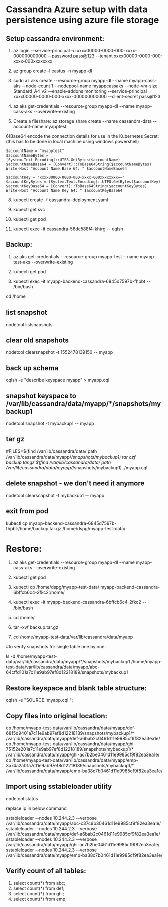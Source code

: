 # Cassandra Azure setup with data persistence using azure file storage

## Setup cassandra environment:

1. az login --service-principal -u  xxxx00000-0000-000-xxxx-000000000000 --password  pass@123 --tenant xxxx00000-0000-000-xxxx-000xxxxxxxx

2. az group create -l eastus -n myapp-dl

3. sudo az aks create --resource-group myapp-dl --name myapp-cass-aks --node-count 1 --nodepool-name myappcassaks --node-vm-size Standard_A4_v2 --enable-addons monitoring --service-principal xxxx00000-0000-000-xxxx-000000000000 --client-secret pass@123

4. az aks get-credentials --resource-group myapp-dl --name myapp-cass-aks --overwrite-existing

5. Create a fileshare:
az storage share create --name cassandra-data --account-name myapptest

6)Base64 encode the connection details for use in the Kubernetes Secret:(this has to be done in local machine using windows powershell)

```
$accountName = "myapptest"
$accountNameBytes = [System.Text.Encoding]::UTF8.GetBytes($accountName)
$accountNameBase64 = [Convert]::ToBase64String($accountNameBytes)
Write-Host "Account Name Base 64: " $accountNameBase64

$accountKey = "xxxx00000-0000-000-xxxx-000xxxxxxxx=="
$accountKeyBytes = [System.Text.Encoding]::UTF8.GetBytes($accountKey)
$accountKeyBase64 = [Convert]::ToBase64String($accountKeyBytes)
Write-Host "Account Name Key 64: " $accountKeyBase64

```

8. kubectl create -f cassandra-deployment.yaml

9. kubectl get svc

10. kubectl get pod

11. kubectl exec -it cassandra-56dc588f4-khtrg -- cqlsh

## Backup:

1. az aks get-credentials --resource-group myapp-test --name myapp-test-aks --overwrite-existing

2. kubectl get pod

3. kubectl exec -it myapp-backend-cassandra-6845d7597b-fhpbt -- /bin/bash

cd /home

## list snapshot

nodetool listsnapshots

## clear old snapshots
nodetool clearsnapshot -t 1552478139150 -- myapp

## back up schema
cqlsh -e "describe keyspace myapp" > myapp.cql

## snapshot keyspace to /var/lib/cassandra/data/myapp/*/snapshots/mybackup1
nodetool snapshot -t mybackup1 -- myapp

## tar gz
#FILES=$(find /var/lib/cassandra/data/ path /var/lib/cassandra/data/myapp/*/snapshots/mybackup1)
tar czf backup.tar.gz $(find /var/lib/cassandra/data/ path /var/lib/cassandra/data/myapp/*/snapshots/mybackup1) ./myapp.cql

## delete snapshot - we don't need it anymore
nodetool clearsnapshot -t mybackup1 -- myapp

## exit from pod

kubectl cp myapp-backend-cassandra-6845d7597b-fhpbt:/home/backup.tar.gz /home/dspg/myapp-test-data/

# Restore:

1. az aks get-credentials --resource-group myapp-dl --name myapp-cass-aks --overwrite-existing

2. kubectl get pod

3. kubectl cp /home/dspg/myapp-test-data/ myapp-backend-cassandra-6bffcb6c4-2fkc2:/home/
4. kubectl exec -it myapp-backend-cassandra-6bffcb6c4-2fkc2 -- /bin/bash
5. cd /home/
6. tar -xvf backup.tar.gz
7. cd /home/myapp-test-data/var/lib/cassandra/data/myapp

#to verify snapshots for single table one by one:

ls -d /home/myapp-test-data/var/lib/cassandra/data/myapp/*/snapshots/mybackup1
/home/myapp-test-data/var/lib/cassandra/data/myapp/abc-64cffd101a7c11e9ab97ef8d12218189/snapshots/mybackup1

## Restore keyspace and blank table structure:

cqlsh -e "SOURCE 'myapp.cql'";

## Copy files into original location:

cp /home/myapp-test-data/var/lib/cassandra/data/myapp/def-6815d9401a7c11e9ab97ef8d12218189/snapshots/mybackup1/* /var/lib/cassandra/data/myapp/def-a6bab2c0461d11e9985cf9f82ea3ea1e/
cp /home/myapp-test-data/var/lib/cassandra/data/myapp/ghi-75152e201a7c11e9ab97ef8d12218189/snapshots/mybackup1/* /var/lib/cassandra/data/myapp/ghi-ac7b2be0461d11e9985cf9f82ea3ea1e/
cp /home/myapp-test-data/var/lib/cassandra/data/myapp/emp-3a74a2a01a7c11e9ab97ef8d12218189/snapshots/mybackup1/* /var/lib/cassandra/data/myapp/emp-ba38c7b0461d11e9985cf9f82ea3ea1e/


## Import using sstableloader utility

nodetool status

replace ip in below command

sstableloader --nodes 10.244.2.3 --verbose /var/lib/cassandra/data/myapp/abc-c37c9b30461d11e9985cf9f82ea3ea1e/
sstableloader --nodes 10.244.2.3 --verbose /var/lib/cassandra/data/myapp/def-a6bab2c0461d11e9985cf9f82ea3ea1e/
sstableloader --nodes 10.244.2.3 --verbose /var/lib/cassandra/data/myapp/ghi-ac7b2be0461d11e9985cf9f82ea3ea1e/
sstableloader --nodes 10.244.2.3 --verbose /var/lib/cassandra/data/myapp/emp-ba38c7b0461d11e9985cf9f82ea3ea1e/


## Verify count of all tables:

1. select count(*) from abc;
2. select count(*) from def;
3. select count(*) from ghi;
4. select count(*) from emp;


